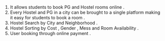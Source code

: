 

1. It allows students to book PG and Hostel rooms online .
2. Every Hostel and PG in a city can be brought to a single platform making it easy for students to book a room .
3. Hostel Search by City and Neighborhood .
4. Hostel Sorting by Cost , Gender , Mess and Room Availability .
5. User booking through online payment .